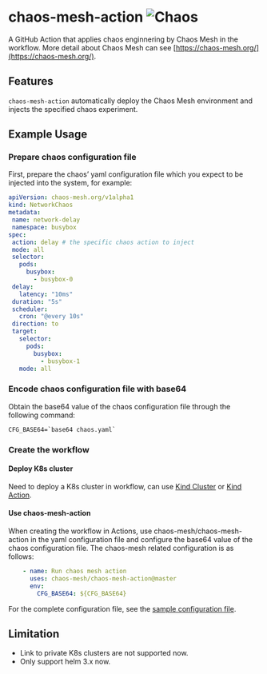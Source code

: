 # chaos-mesh-action ![Chaos](https://github.com/chaos-mesh/chaos-mesh-action/workflows/Chaos/badge.svg)

A GitHub Action that applies chaos enginnering by Chaos Mesh in the workflow. More detail about Chaos Mesh can see [https://chaos-mesh.org/](https://chaos-mesh.org/).

## Features

`chaos-mesh-action` automatically deploy the Chaos Mesh environment and injects the specified chaos experiment.

## Example Usage

### Prepare chaos configuration file

First, prepare the chaos’ yaml configuration file which you expect to be injected into the system, for example:

```yaml
apiVersion: chaos-mesh.org/v1alpha1
kind: NetworkChaos
metadata:
 name: network-delay
 namespace: busybox
spec:
 action: delay # the specific chaos action to inject
 mode: all
 selector:
   pods:
     busybox:
       - busybox-0
 delay:
   latency: "10ms"
 duration: "5s"
 scheduler:
   cron: "@every 10s"
 direction: to
 target:
   selector:
     pods:
       busybox:
         - busybox-1
   mode: all
```

### Encode chaos configuration file with base64

Obtain the base64 value of the chaos configuration file through the following command:

```shell
CFG_BASE64=`base64 chaos.yaml`
```

### Create the workflow

#### Deploy K8s cluster

Need to deploy a K8s cluster in workflow, can use [Kind Cluster](https://github.com/marketplace/actions/kind-cluster) or [Kind Action](https://github.com/marketplace/actions/kind-kubernetes-in-docker-action).

#### Use chaos-mesh-action

When creating the workflow in Actions, use chaos-mesh/chaos-mesh-action in the yaml configuration file and configure the base64 value of the chaos configuration file. The chaos-mesh related configuration is as follows:

```yaml
    - name: Run chaos mesh action
      uses: chaos-mesh/chaos-mesh-action@master
      env:
        CFG_BASE64: ${CFG_BASE64}
```

For the complete configuration file, see the [sample configuration file](https://github.com/chaos-mesh/chaos-mesh-action/blob/master/.github/workflows/chaos.yml).

## Limitation

- Link to private K8s clusters are not supported now.
- Only support helm 3.x now.
